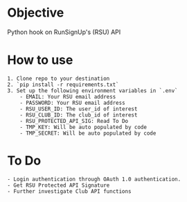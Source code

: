 # Objective

Python hook on RunSignUp's (RSU) API

# How to use

	1. Clone repo to your destination
	2. `pip install -r requirements.txt`
	3. Set up the following environment variables in `.env`
		- EMAIL: Your RSU email address
		- PASSWORD: Your RSU email address
		- RSU_USER_ID: The user_id of interest
		- RSU_CLUB_ID: The club_id of interest
		- RSU_PROTECTED_API_SIG: Read To Do
		- TMP_KEY: Will be auto populated by code
		- TMP_SECRET: Will be auto populated by code

# To Do

	- Login authentication through OAuth 1.0 authentication.
	- Get RSU Protected API Signature
	- Further investigate Club API functions
